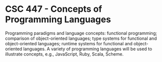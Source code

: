 # CSC 447 - Concepts of Programming Languages

Programming paradigms and language concepts: functional programming; comparison of object-oriented languages; type systems for functional and object-oriented languages; runtime systems for functional and object-oriented languages. A variety of programming languages will be used to illustrate concepts, e.g., JavaScript, Ruby, Scala, Scheme.

